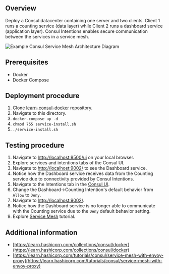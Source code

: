 ## Overview

Deploy a Consul datacenter containing one server and two clients. 
Client 1 runs a counting service (data layer) while Client 2 runs a dashboard service (application layer).
Consul Intentions enables secure communication between the services in a service mesh.

![Example Consul Service Mesh Architecture Diagram](https://learn.hashicorp.com/img/consul/connect-getting-started/consul_connect_demo_service_flow.png)

## Prerequisites

- Docker
- Docker Compose

## Deployment procedure

1. Clone [learn-consul-docker](https://github.com/hashicorp/learn-consul-docker) repository.
2. Navigate to this directory.
3. `docker-compose up -d`
4. `chmod 755 service-install.sh`
5. `./service-install.sh`

## Testing procedure

1. Navigate to [http://localhost:8500/ui](http://localhost:8500/ui/) on your local browser.
2. Explore services and intentions tabs of the Consul UI.
3. Navigate to [http://localhost:9002/](http://localhost:9002/) to see the Dashboard service.
4. Notice how the Dashboard service receives data from the Counting service due to connectivity provided by Consul Intentions.
5. Navigate to the Intentions tab in the [Consul UI](http://localhost:8500/ui/dc1/intentions/).
6. Change the Dashboard->Counting Intention's default behavior from `Allow` to `Deny`.
7. Navigate to [http://localhost:9002/](http://localhost:9002/).
8. Notice how the Dashboard service is no longer able to communicate with the Counting service due to the `Deny` default behavior setting.
9. Explore [Service Mesh](https://learn.hashicorp.com/tutorials/consul/service-mesh-with-envoy-proxy) tutorial.

## Additional information

- [https://learn.hashicorp.com/collections/consul/docker](https://learn.hashicorp.com/collections/consul/docker)
- [https://learn.hashicorp.com/tutorials/consul/service-mesh-with-envoy-proxy](https://learn.hashicorp.com/tutorials/consul/service-mesh-with-envoy-proxy)